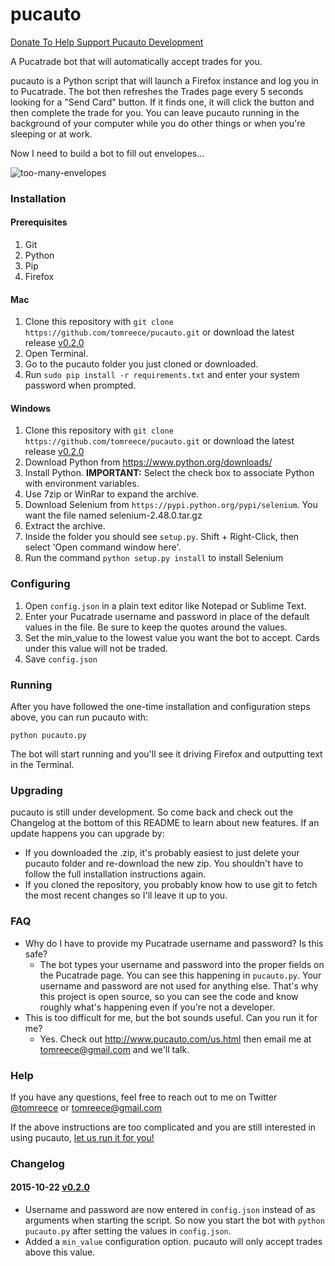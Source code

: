 # pucauto

[Donate To Help Support Pucauto Development](https://www.dwolla.com/hub/pucauto)

A Pucatrade bot that will automatically accept trades for you.

pucauto is a Python script that will launch a Firefox instance and log you in to Pucatrade. The
bot then refreshes the Trades page every 5 seconds looking for a "Send Card" button. If it finds one, it
will click the button and then complete the trade for you. You can leave pucauto running in the background of
your computer while you do other things or when you're sleeping or at work.

Now I need to build a bot to fill out envelopes...

![too-many-envelopes](http://i.imgur.com/S9ZHiO3.jpg)

### Installation

#### Prerequisites

1. Git
1. Python
1. Pip
1. Firefox

#### Mac

1. Clone this repository with `git clone https://github.com/tomreece/pucauto.git` or download the latest release
  [v0.2.0](https://github.com/tomreece/pucauto/archive/v0.2.0.zip)
1. Open Terminal.
1. Go to the pucauto folder you just cloned or downloaded.
1. Run `sudo pip install -r requirements.txt` and enter your system password when prompted.

#### Windows

1. Clone this repository with `git clone https://github.com/tomreece/pucauto.git` or download the latest release
  [v0.2.0](https://github.com/tomreece/pucauto/archive/v0.2.0.zip)
1. Download Python from https://www.python.org/downloads/
1. Install Python. **IMPORTANT:** Select the check box to associate Python with environment variables.
1. Use 7zip or WinRar to expand the archive.
1. Download Selenium from `https://pypi.python.org/pypi/selenium`. You want the file named selenium-2.48.0.tar.gz
1. Extract the archive.
1. Inside the folder you should see `setup.py`. Shift + Right-Click, then select 'Open command window here'.
1. Run the command `python setup.py install` to install Selenium

### Configuring

1. Open `config.json` in a plain text editor like Notepad or Sublime Text.
2. Enter your Pucatrade username and password in place of the default values in the file. Be sure to keep the quotes around
 the values.
3. Set the min_value to the lowest value you want the bot to accept. Cards under this value will not be traded.
4. Save `config.json`

### Running

After you have followed the one-time installation and configuration steps above, you can run pucauto with:

`python pucauto.py`

The bot will start running and you'll see it driving Firefox and outputting text in the Terminal.

### Upgrading

pucauto is still under development. So come back and check out the Changelog at the bottom of this README to learn about
new features. If an update happens you can upgrade by:

* If you downloaded the .zip, it's probably easiest to just delete your pucauto folder and re-download the new zip. You
  shouldn't have to follow the full installation instructions again.
* If you cloned the repository, you probably know how to use git to fetch the most recent changes so I'll leave it up to you.

### FAQ

* Why do I have to provide my Pucatrade username and password? Is this safe?
    * The bot types your username and password into the proper fields on the Pucatrade page. You can see this happening in
      `pucauto.py`. Your username and password are not used for anything else. That's why this project is open source, so
      you can see the code and know roughly what's happening even if you're not a developer.
* This is too difficult for me, but the bot sounds useful. Can you run it for me?
    * Yes. Check out http://www.pucauto.com/us.html then email me at tomreece@gmail.com and we'll talk.

### Help

If you have any questions, feel free to reach out to me on Twitter [@tomreece](https://twitter.com/tomreece) or tomreece@gmail.com

If the above instructions are too complicated and you are still interested in using pucauto, [let us run it for you!](http://www.pucauto.com/us.html)

### Changelog

#### 2015-10-22 [v0.2.0](https://github.com/tomreece/pucauto/archive/v0.2.0.zip)
* Username and password are now entered in `config.json` instead of as arguments when starting the script. So now you start
  the bot with `python pucauto.py` after setting the values in `config.json`.
* Added a `min_value` configuration option. pucauto will only accept trades above this value.

